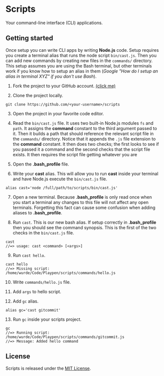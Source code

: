 # Scripts

Your command-line interface (CLI) applications.

## Getting started

Once setup you can write CLI apps by writing **Node.js** code. Setup requires you create a terminal alias that runs the node script `bin/cast.js`. Then you can add new commands by creating new files in the `commands/` directory. This setup assumes you are using the Bash terminal, but other terminals work if you know how to setup an alias in them (*Google "How do I setup an alias in terminal XYZ" if you don't use Bash*).

1. Fork the project to your GitHub account. [(click me)](https://github.com/wurde/scripts/fork)

2. Clone the project locally.

```
git clone https://github.com/<your-username>/scripts
```

3. Open the project in your favorite code editor.

4. Read the `bin/cast.js` file. It uses two built-in Node.js modules `fs` and `path`. It assigns the **command** constant to the third argument passed to it. Then it builds a path that should reference the relevant script file in the `commands/` directory. Notice that it appends the `.js` file extension to the **command** constant. It then does two checks; the first looks to see if you passed it a command and the second checks that the script file exists. It then requires the script file getting whatever you are

5. Open the **.bash_profile** file.

6. Write your **cast** alias. This will allow you to run **cast** inside your terminal and have Node.js execute the `bin/cast.js` file.

```
alias cast='node /full/path/to/scripts/bin/cast.js'
```

7. Open a new terminal. Because **.bash_profile** is only read once when you start a terminal any changes to this file will not affect any open terminals. Forgetting this fact can cause some confusion when adding aliases to **.bash_profile**.

8. Run `cast`. This is our new bash alias. If setup correctly in **.bash_profile** then you should see the command synopsis. This is the first of the two checks in the `bin/cast.js` file.

```
cast
//=> usage: cast <command> [<args>]
```

9. Run `cast hello`.

```
cast hello
//=> Missing script: /home/wurde/Code/Playpen/scripts/commands/hello.js
```

10. Write `commands/hello.js` file.

11. Add `args` to hello script.

12. Add `gc` alias.

```
alias gc='cast gitcommit'
```

13. Run `gc` inside your scripts project.

```
gc
//=> Running script: /home/wurde/Code/Playpen/scripts/commands/gitcommit.js
//=> Message: Added hello command
```

## License

Scripts is released under the [MIT License](http://www.opensource.org/licenses/MIT).
